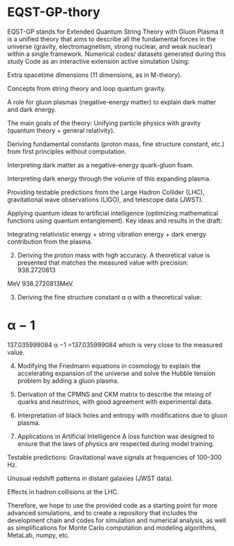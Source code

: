 # EQST-GP-thory
EQST-GP stands for Extended Quantum String Theory with Gluon Plasma It is a unified theory that aims to describe all the fundamental forces in the universe (gravity, electromagnetism, strong nuclear, and weak nuclear) within a single framework. Numerical codes/ datasets generated during this study Code as an interactive extension active simulation 
Using:

Extra spacetime dimensions (11 dimensions, as in M-theory).

Concepts from string theory and loop quantum gravity.

A role for gluon plasmas (negative-energy matter) to explain dark matter and dark energy.

The main goals of the theory:
Unifying particle physics with gravity (quantum theory + general relativity).

Deriving fundamental constants (proton mass, fine structure constant, etc.) from first principles without computation.

Interpreting dark matter as a negative-energy quark-gluon foam.

Interpreting dark energy through the volume of this expanding plasma.

Providing testable predictions from the Large Hadron Collider (LHC), gravitational wave observations (LIGO), and telescope data (JWST).

Applying quantum ideas to artificial intelligence (optimizing mathematical functions using quantum entanglement).
Key ideas and results in the draft:

Integrating relativistic energy + string vibration energy + dark energy contribution from the plasma.

2. Deriving the proton mass with high accuracy.
A theoretical value is presented that matches the measured value with precision:
938.2720813

MeV
938.2720813MeV.

3. Deriving the fine structure constant
α
α
with a theoretical value:

α
−
1
=
137.035999084
α
−1
=137.035999084
which is very close to the measured value.

4. Modifying the Friedmann equations in cosmology
to explain the accelerating expansion of the universe and solve the Hubble tension problem by adding a gluon plasma.

5. Derivation of the CPMNS and CKM matrix
to describe the mixing of quarks and neutrinos, with good agreement with experimental data.

6. Interpretation of black holes and entropy
with modifications due to gluon plasma.

7. Applications in Artificial Intelligence
A loss function was designed to ensure that the laws of physics are respected during model training.

Testable predictions:
Gravitational wave signals at frequencies of 100–300 Hz.

Unusual redshift patterns in distant galaxies (JWST data).

Effects in hadron collisions at the LHC.

Therefore, we hope to use the provided code as a starting point for more advanced simulations, and to create a repository that includes the development chain and codes for simulation and numerical analysis, as well as simplifications for Monte Carlo computation and modeling algorithms, MetaLab, numpy, etc.
